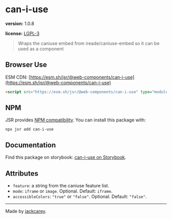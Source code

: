 # can-i-use

**version:** 1.0.8

**license:** [LGPL-3](https://www.tldrlegal.com/search?query=LGPL-3)

> Wraps the caniuse embed from ireade/caniuse-embed so it can be used as a component

## Browser Use

ESM CDN: [https://esm.sh/jsr/@web-components/can-i-use](https://esm.sh/jsr/@web-components/can-i-use)

```html
<script src="https://esm.sh/jsr/@web-components/can-i-use" type="module"></script>
```

## NPM

JSR provides [NPM compatibility](https://jsr.io/docs/npm-compatibility). You can install this package with:

```
npx jsr add can-i-use
```

## Documentation

Find this package on storybook: [can-i-use on Storybook](https://jackcarey.co.uk/web-components/storybook/?path=/docs/can-i-use).

## Attributes

- `feature`: a string from the caniuse feature list.
- `mode`: `iframe` or `image`. Optional. Default: `iframe`.
- `accessibleColors`: `"true"` or `"false"`. Optional. Default: `"false"`.

---

Made by [jackcarey](https://jackcarey.co.uk).
